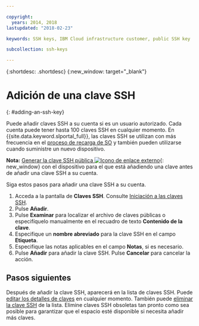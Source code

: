 ```yaml
---

copyright:
  years: 2014, 2018
lastupdated: "2018-02-23"

keywords: SSH keys, IBM Cloud infrastructure customer, public SSH key

subcollection: ssh-keys

---
```


{:shortdesc: .shortdesc}
{:new_window: target="_blank"}

# Adición de una clave SSH
{: #adding-an-ssh-key}

Puede añadir claves SSH a su cuenta si es un usuario autorizado. Cada cuenta puede tener hasta 100 claves SSH en cualquier momento. En {{site.data.keyword.slportal_full}}, las claves SSH se utilizan con más frecuencia en el [proceso de recarga de SO](/docs/infrastructure/software?topic=software-reloading-the-os) y también pueden utilizarse cuando suministre un nuevo dispositivo.

**Nota:** [Generar la clave SSH pública ![Icono de enlace externo](../../icons/launch-glyph.svg "Icono de enlace externo")](https://help.github.com/articles/generating-ssh-keys){: new_window} con el dispositivo para el que está añadiendo una clave antes de añadir una clave SSH a su cuenta.

Siga estos pasos para añadir una clave SSH a su cuenta.
1. Acceda a la pantalla de **Claves SSH**. Consulte [Iniciación a las claves SSH](/docs/infrastructure/ssh-keys?topic=ssh-keys-getting-started-tutorial).
2. Pulse **Añadir**.
3. Pulse **Examinar** para localizar el archivo de claves públicas o especifíquelo manualmente en el recuadro de texto **Contenido de la clave**.
4. Especifique un **nombre abreviado** para la clave SSH en el campo **Etiqueta**.
5. Especifique las notas aplicables en el campo **Notas**, si es necesario.
6. Pulse **Añadir** para añadir la clave SSH. Pulse **Cancelar** para cancelar la acción.

## Pasos siguientes

Después de añadir la clave SSH, aparecerá en la lista de claves SSH.
Puede [editar los detalles de claves](/docs/infrastructure/ssh-keys?topic=ssh-keys-editing-details-for-an-ssh-key) en cualquier momento. También puede [eliminar la clave SSH](/docs/infrastructure/ssh-keys?topic=ssh-keys-removing-an-ssh-key) de la lista. Elimine claves SSH obsoletas tan pronto como sea posible para garantizar que el espacio esté disponible si necesita añadir más claves.
